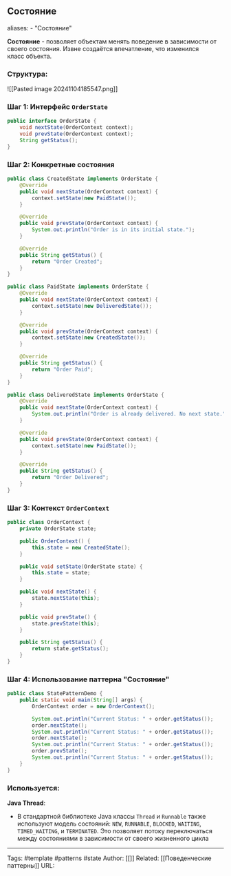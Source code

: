 ## Состояние

aliases: 
	- "Состояние"

**Состояние** - позволяет объектам менять поведение в зависимости от своего состояния. Извне создаётся впечатление, что изменился класс объекта.

### Структура:
![[Pasted image 20241104185547.png]]


### Шаг 1: Интерфейс `OrderState`
```java
public interface OrderState {
    void nextState(OrderContext context);
    void prevState(OrderContext context);
    String getStatus();
}
```

### Шаг 2: Конкретные состояния

```java
public class CreatedState implements OrderState {
    @Override
    public void nextState(OrderContext context) {
        context.setState(new PaidState());
    }

    @Override
    public void prevState(OrderContext context) {
        System.out.println("Order is in its initial state.");
    }

    @Override
    public String getStatus() {
        return "Order Created";
    }
}

public class PaidState implements OrderState {
    @Override
    public void nextState(OrderContext context) {
        context.setState(new DeliveredState());
    }

    @Override
    public void prevState(OrderContext context) {
        context.setState(new CreatedState());
    }

    @Override
    public String getStatus() {
        return "Order Paid";
    }
}

public class DeliveredState implements OrderState {
    @Override
    public void nextState(OrderContext context) {
        System.out.println("Order is already delivered. No next state.");
    }

    @Override
    public void prevState(OrderContext context) {
        context.setState(new PaidState());
    }

    @Override
    public String getStatus() {
        return "Order Delivered";
    }
}
```

### Шаг 3: Контекст `OrderContext`

```java
public class OrderContext {
    private OrderState state;

    public OrderContext() {
        this.state = new CreatedState();
    }

    public void setState(OrderState state) {
        this.state = state;
    }

    public void nextState() {
        state.nextState(this);
    }

    public void prevState() {
        state.prevState(this);
    }

    public String getStatus() {
        return state.getStatus();
    }
}
```

### Шаг 4: Использование паттерна "Состояние"

```java
public class StatePatternDemo {
    public static void main(String[] args) {
        OrderContext order = new OrderContext();

        System.out.println("Current Status: " + order.getStatus());
        order.nextState();
        System.out.println("Current Status: " + order.getStatus());
        order.nextState();
        System.out.println("Current Status: " + order.getStatus());
        order.prevState();
        System.out.println("Current Status: " + order.getStatus());
    }
}
```
### Используется:

**Java Thread**:
- В стандартной библиотеке Java классы `Thread` и `Runnable` также используют модель состояний: `NEW`, `RUNNABLE`, `BLOCKED`, `WAITING`, `TIMED_WAITING`, и `TERMINATED`. Это позволяет потоку переключаться между состояниями в зависимости от своего жизненного цикла

---
Tags: #template #patterns #state
Author: [[]]
Related: [[Поведенческие паттерны]]
URL: 